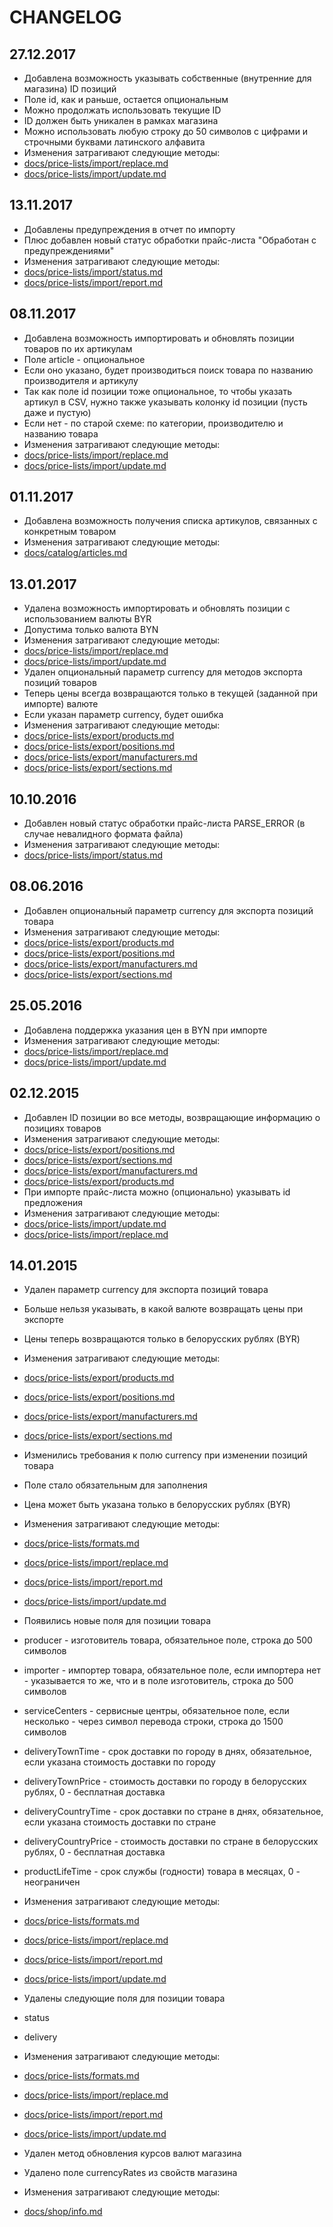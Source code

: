 
# CHANGELOG

## 27.12.2017

* Добавлена возможность указывать собственные (внутренние для магазина) ID позиций
 * Поле id, как и раньше, остается опциональным
 * Можно продолжать использовать текущие ID
 * ID должен быть уникален в рамках магазина
 * Можно использовать любую строку до 50 символов с цифрами и строчными буквами латинского алфавита
 * Изменения затрагивают следующие методы:
  * [docs/price-lists/import/replace.md](docs/price-lists/import/replace.md)
  * [docs/price-lists/import/update.md](docs/price-lists/import/update.md)

## 13.11.2017

* Добавлены предупреждения в отчет по импорту
 * Плюс добавлен новый статус обработки прайс-листа "Обработан с предупреждениями"
 * Изменения затрагивают следующие методы:
  * [docs/price-lists/import/status.md](docs/price-lists/import/status.md)
  * [docs/price-lists/import/report.md](docs/price-lists/import/report.md)

## 08.11.2017

* Добавлена возможность импортировать и обновлять позиции товаров по их артикулам
 * Полe article - опциональное
 * Если оно указано, будет производиться поиск товара по названию производителя и артикулу
 * Так как поле id позиции тоже опциональное, то чтобы указать артикул в CSV, нужно также указывать колонку id позиции (пусть даже и пустую)
 * Если нет - по старой схеме: по категории, производителю и названию товара
 * Изменения затрагивают следующие методы:
  * [docs/price-lists/import/replace.md](docs/price-lists/import/replace.md)
  * [docs/price-lists/import/update.md](docs/price-lists/import/update.md)

## 01.11.2017

* Добавлена возможность получения списка артикулов, связанных с конкретным товаром
 * Изменения затрагивают следующие методы:
  * [docs/catalog/articles.md](docs/catalog/articles.md)

## 13.01.2017

* Удалена возможность импортировать и обновлять позиции с использованием валюты BYR
 * Допустима только валюта BYN
 * Изменения затрагивают следующие методы:
  * [docs/price-lists/import/replace.md](docs/price-lists/import/replace.md)
  * [docs/price-lists/import/update.md](docs/price-lists/import/update.md)
* Удален опциональный параметр currency для методов экспорта позиций товаров
 * Теперь цены всегда возвращаются только в текущей (заданной при импорте) валюте
 * Если указан параметр currency, будет ошибка
 * Изменения затрагивают следующие методы:
  * [docs/price-lists/export/products.md](docs/price-lists/export/products.md)
  * [docs/price-lists/export/positions.md](docs/price-lists/export/positions.md)
  * [docs/price-lists/export/manufacturers.md](docs/price-lists/export/manufacturers.md)
  * [docs/price-lists/export/sections.md](docs/price-lists/export/sections.md)

## 10.10.2016

* Добавлен новый статус обработки прайс-листа PARSE_ERROR (в случае невалидного формата файла)
 * Изменения затрагивают следующие методы:
 * [docs/price-lists/import/status.md](docs/price-lists/import/status.md)

## 08.06.2016

* Добавлен опциональный параметр currency для экспорта позиций товара
 * Изменения затрагивают следующие методы:
 * [docs/price-lists/export/products.md](docs/price-lists/export/products.md)
 * [docs/price-lists/export/positions.md](docs/price-lists/export/positions.md)
 * [docs/price-lists/export/manufacturers.md](docs/price-lists/export/manufacturers.md)
 * [docs/price-lists/export/sections.md](docs/price-lists/export/sections.md)

## 25.05.2016

* Добавлена поддержка указания цен в BYN при импорте
 * Изменения затрагивают следующие методы:
 * [docs/price-lists/import/replace.md](docs/price-lists/import/replace.md)
 * [docs/price-lists/import/update.md](docs/price-lists/import/update.md)

## 02.12.2015

* Добавлен ID позиции во все методы, возвращающие информацию о позициях товаров
 * Изменения затрагивают следующие методы:
 * [docs/price-lists/export/positions.md](docs/price-lists/export/positions.md)
 * [docs/price-lists/export/sections.md](docs/price-lists/export/sections.md)
 * [docs/price-lists/export/manufacturers.md](docs/price-lists/export/manufacturers.md)
 * [docs/price-lists/export/products.md](docs/price-lists/export/products.md)
* При импорте прайс-листа можно (опционально) указывать id предложения
 * Изменения затрагивают следующие методы:
 * [docs/price-lists/import/update.md](docs/price-lists/import/update.md)
 * [docs/price-lists/import/replace.md](docs/price-lists/import/replace.md)

## 14.01.2015

* Удален параметр currency для экспорта позиций товара
 * Больше нельзя указывать, в какой валюте возвращать цены при экспорте
 * Цены теперь возвращаются только в белорусских рублях (BYR)
 * Изменения затрагивают следующие методы:
 * [docs/price-lists/export/products.md](docs/price-lists/export/products.md)
 * [docs/price-lists/export/positions.md](docs/price-lists/export/positions.md)
 * [docs/price-lists/export/manufacturers.md](docs/price-lists/export/manufacturers.md)
 * [docs/price-lists/export/sections.md](docs/price-lists/export/sections.md)

* Изменились требования к полю currency при изменении позиций товара
 * Поле стало обязательным для заполнения
 * Цена может быть указана только в белорусских рублях (BYR)
 * Изменения затрагивают следующие методы:
 * [docs/price-lists/formats.md](docs/price-lists/formats.md)
 * [docs/price-lists/import/replace.md](docs/price-lists/import/replace.md)
 * [docs/price-lists/import/report.md](docs/price-lists/import/report.md)
 * [docs/price-lists/import/update.md](docs/price-lists/import/update.md)

* Появились новые поля для позиции товара
 * producer - изготовитель товара, обязательное поле, строка до 500 символов
 * importer - импортер товара, обязательное поле, если импортера нет - указывается то же, что и в поле изготовитель, строка до 500 символов
 * serviceCenters - сервисные центры, обязательное поле, если несколько - через символ перевода строки, строка до 1500 символов
 * deliveryTownTime - срок доставки по городу в днях, обязательное, если указана стоимость доставки по городу
 * deliveryTownPrice - стоимость доставки по городу в белорусских рублях, 0 - бесплатная доставка
 * deliveryCountryTime - срок доставки по стране в днях, обязательное, если указана стоимость доставки по стране
 * deliveryCountryPrice - стоимость доставки по стране в белорусских рублях, 0 - бесплатная доставка
 * productLifeTime - срок службы (годности) товара в месяцах, 0 - неограничен
 * Изменения затрагивают следующие методы:
 * [docs/price-lists/formats.md](docs/price-lists/formats.md)
 * [docs/price-lists/import/replace.md](docs/price-lists/import/replace.md)
 * [docs/price-lists/import/report.md](docs/price-lists/import/report.md)
 * [docs/price-lists/import/update.md](docs/price-lists/import/update.md)

* Удалены следующие поля для позиции товара
 * status
 * delivery
 * Изменения затрагивают следующие методы:
 * [docs/price-lists/formats.md](docs/price-lists/formats.md)
 * [docs/price-lists/import/replace.md](docs/price-lists/import/replace.md)
 * [docs/price-lists/import/report.md](docs/price-lists/import/report.md)
 * [docs/price-lists/import/update.md](docs/price-lists/import/update.md)

* Удален метод обновления курсов валют магазина

* Удалено поле currencyRates из свойств магазина
 * Изменения затрагивают следующие методы:
 * [docs/shop/info.md](docs/shop/info.md)
